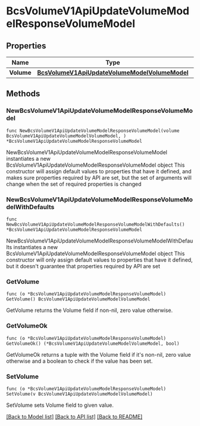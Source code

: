 # BcsVolumeV1ApiUpdateVolumeModelResponseVolumeModel

## Properties

Name | Type | Description | Notes
------------ | ------------- | ------------- | -------------
**Volume** | [**BcsVolumeV1ApiUpdateVolumeModelVolumeModel**](BcsVolumeV1ApiUpdateVolumeModelVolumeModel.md) |  | 

## Methods

### NewBcsVolumeV1ApiUpdateVolumeModelResponseVolumeModel

`func NewBcsVolumeV1ApiUpdateVolumeModelResponseVolumeModel(volume BcsVolumeV1ApiUpdateVolumeModelVolumeModel, ) *BcsVolumeV1ApiUpdateVolumeModelResponseVolumeModel`

NewBcsVolumeV1ApiUpdateVolumeModelResponseVolumeModel instantiates a new BcsVolumeV1ApiUpdateVolumeModelResponseVolumeModel object
This constructor will assign default values to properties that have it defined,
and makes sure properties required by API are set, but the set of arguments
will change when the set of required properties is changed

### NewBcsVolumeV1ApiUpdateVolumeModelResponseVolumeModelWithDefaults

`func NewBcsVolumeV1ApiUpdateVolumeModelResponseVolumeModelWithDefaults() *BcsVolumeV1ApiUpdateVolumeModelResponseVolumeModel`

NewBcsVolumeV1ApiUpdateVolumeModelResponseVolumeModelWithDefaults instantiates a new BcsVolumeV1ApiUpdateVolumeModelResponseVolumeModel object
This constructor will only assign default values to properties that have it defined,
but it doesn't guarantee that properties required by API are set

### GetVolume

`func (o *BcsVolumeV1ApiUpdateVolumeModelResponseVolumeModel) GetVolume() BcsVolumeV1ApiUpdateVolumeModelVolumeModel`

GetVolume returns the Volume field if non-nil, zero value otherwise.

### GetVolumeOk

`func (o *BcsVolumeV1ApiUpdateVolumeModelResponseVolumeModel) GetVolumeOk() (*BcsVolumeV1ApiUpdateVolumeModelVolumeModel, bool)`

GetVolumeOk returns a tuple with the Volume field if it's non-nil, zero value otherwise
and a boolean to check if the value has been set.

### SetVolume

`func (o *BcsVolumeV1ApiUpdateVolumeModelResponseVolumeModel) SetVolume(v BcsVolumeV1ApiUpdateVolumeModelVolumeModel)`

SetVolume sets Volume field to given value.



[[Back to Model list]](../README.md#documentation-for-models) [[Back to API list]](../README.md#documentation-for-api-endpoints) [[Back to README]](../README.md)


